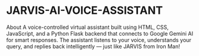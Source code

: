 # JARVIS-AI-VOICE-ASSISTANT
About A voice-controlled virtual assistant built using HTML, CSS, JavaScript, and a Python Flask backend that connects to Google Gemini AI for smart responses. The assistant listens to your voice, understands your query, and replies back intelligently — just like JARVIS from Iron Man!
